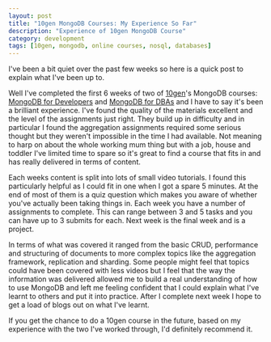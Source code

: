 ```yaml
---
layout: post
title: "10gen MongoDB Courses: My Experience So Far"
description: "Experience of 10gen MongoDB Course"
category: development 
tags: [10gen, mongodb, online courses, nosql, databases]
---
```


I've been a bit quiet over the past few weeks so here is a quick post to explain what I've been up to.

Well I've completed the first 6 weeks of two of <a href="http://www.10gen.com/">10gen</a>'s MongoDB courses: <a href="https://education.10gen.com/courses/10gen/M101P/2013_Spring/about">MongoDB for Developers</a> and <a href="https://education.10gen.com/courses/10gen/M102/2013_Spring/about">MongoDB for DBAs</a> and I have to say it's been a brilliant experience. I've found the quality of the materials excellent and the level of the assignments just right. They build up in difficulty and in particular I found the aggregation assignments required some serious thought but they weren't impossible in the time I had available. Not meaning to harp on about the whole working mum thing but with a job, house and toddler I've limited time to spare so it's great to find a course that fits in and has really delivered in terms of content.

Each weeks content is split into lots of small video tutorials. I found this particularly helpful as I could fit in one when I got a spare 5 minutes. At the end of most of them is a quiz question which makes you aware of whether you've actually been taking things in. Each week you have a number of assignments to complete. This can range between 3 and 5 tasks and you can have up to 3 submits for each. Next week is the final week and is a project.

In terms of what was covered it ranged from the basic CRUD, performance and structuring of documents to more complex topics like the aggregation framework, replication and sharding. Some people might feel that topics could have been covered with less videos but I feel that the way the information was delivered allowed me to build a real understanding of how to use MongoDB and left me feeling confident that I could explain what I've learnt to others and put it into practice. After I complete next week I hope to get a load of blogs out on what I've learnt.

If you get the chance to do a 10gen course in the future, based on my experience with the two I've worked through, I'd definitely recommend it.
